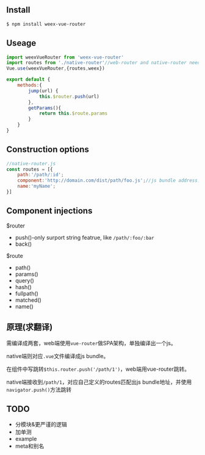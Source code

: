 ## Install ##
```bash
$ npm install weex-vue-router
```
## Useage ##
```javascript
import weexVueRouter from 'weex-vue-router'
import routes from './native-router'//web-router and native-router need to be defined separately。
Vue.use(weexVueRouter,{routes,weex})

export default {
    methods:{
        jump(url) {
            this.$router.push(url)
        },
        getParams(){
            return this.$route.params
        }
    }
}
```
## Construction options ##
```javascript
//native-router.js
const routes = [{
    path:'/path/:id';
    component:'http://domain.com/dist/path/foo.js';//js bundle address，must end with '.js'
    name:'myName';
}]
```
## Component injections ##
$router
- push()-only surport string featrue, like `/path/:foo/:bar`
- back()

$route
- path()
- params()
- query()
- hash()
- fullpath()
- matched()
- name()

## 原理(求翻译) ##
需编译成两套，web端使用`vue-router`做SPA架构，单独编译出一个js。

native端则对应`.vue`文件编译成js bundle。

在组件中写跳转`$this.router.push('/path/1')`，web端用vue-router跳转。

native端接收到`/path/1`，对应自己定义的routes匹配出js bundle地址，并使用`navigator.push()`方法跳转

## TODO ##
- 分模块&更严谨的逻辑
- 加单测
- example
- meta和别名

